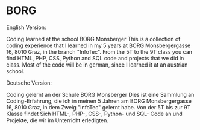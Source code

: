 # BORG
English Version:

Coding learned at the school BORG Monsberger This is a collection of coding experience that I learned in my 5 years at BORG Monsbergergasse 16, 8010 Graz, in the branch "InfoTec". From the 5T to the 9T class you can find HTML, PHP, CSS, Python and SQL code and projects that we did in class.
Most of the code will be in german, since I learned it at an austrian school.

Deutsche Version:

Coding gelernt an der Schule BORG Monsberger Dies ist eine Sammlung an Coding-Erfahrung, die ich in meinen 5 Jahren am BORG Monsbergergasse 16, 8010 Graz, in dem Zweig "InfoTec" gelernt habe. Von der 5T bis zur 9T Klasse findet Sich HTML-, PHP-, CSS-, Python- und SQL- Code an und Projekte, die wir im Unterricht erledigten.
